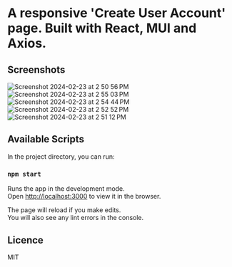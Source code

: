 # A responsive 'Create User Account' page. Built with React, MUI and Axios.

## Screenshots

![Screenshot 2024-02-23 at 2 50 56 PM](https://github.com/volkanb/create-user-page/assets/5632196/a491be92-1358-4b8f-97fe-f9851848697e)
![Screenshot 2024-02-23 at 2 55 03 PM](https://github.com/volkanb/create-user-page/assets/5632196/08be773b-456c-41e1-9367-76c7053a1dc9)
![Screenshot 2024-02-23 at 2 54 44 PM](https://github.com/volkanb/create-user-page/assets/5632196/8c1e46a6-acd3-44f1-a868-acc2796e3b8d)
![Screenshot 2024-02-23 at 2 52 52 PM](https://github.com/volkanb/create-user-page/assets/5632196/9daccf7e-7a1b-42f2-a41e-63669da11899)
![Screenshot 2024-02-23 at 2 51 12 PM](https://github.com/volkanb/create-user-page/assets/5632196/df18ef0b-39da-418a-a1de-556587be046f)


## Available Scripts

In the project directory, you can run:

### `npm start`

Runs the app in the development mode.\
Open [http://localhost:3000](http://localhost:3000) to view it in the browser.

The page will reload if you make edits.\
You will also see any lint errors in the console.

## Licence

MIT
